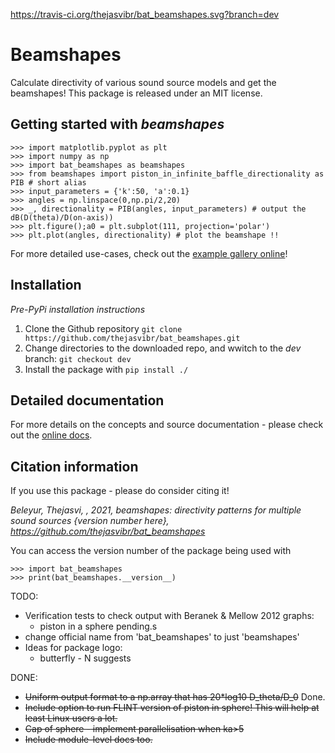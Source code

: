 https://travis-ci.org/thejasvibr/bat_beamshapes.svg?branch=dev

# Beamshapes

Calculate directivity of various sound source models and get the beamshapes!
This package is released under an MIT license. 

## Getting started with *beamshapes*

```
>>> import matplotlib.pyplot as plt 
>>> import numpy as np 
>>> import bat_beamshapes as beamshapes
>>> from beamshapes import piston_in_infinite_baffle_directionality as PIB # short alias
>>> input_parameters = {'k':50, 'a':0.1}
>>> angles = np.linspace(0,np.pi/2,20)
>>> _, directionality = PIB(angles, input_parameters) # output the dB(D(theta)/D(on-axis))
>>> plt.figure();a0 = plt.subplot(111, projection='polar')
>>> plt.plot(angles, directionality) # plot the beamshape !!
```

For more detailed use-cases, check out the [example gallery online](https://beamshapes.readthedocs.io/en/latest/gallery_examples/index.html)!

## Installation 

*Pre-PyPi installation instructions*

1. Clone the Github repository ```git clone https://github.com/thejasvibr/bat_beamshapes.git```
1. Change directories to the downloaded repo, and wwitch to the *dev* branch: ```git checkout dev``` 
1. Install the package with ```pip install ./```



## Detailed documentation 
For more details on the concepts and source documentation - please check out the [online docs](beamshapes.rtfd.io).


## Citation information 
If you use this package - please do consider citing it! 

*Beleyur, Thejasvi, , 2021, beamshapes: directivity patterns for multiple sound sources {version number here}, https://github.com/thejasvibr/bat_beamshapes*

You can access the version number of the package being used with 
```
>>> import bat_beamshapes
>>> print(bat_beamshapes.__version__)
```


TODO:
* Verification tests to check output with Beranek & Mellow 2012 graphs:
    * piston in a sphere pending.s
* change official name from 'bat_beamshapes' to just 'beamshapes'
* Ideas for package logo:
    * butterfly - N suggests 

DONE:
* ~~Uniform output format to a np.array that has 20*log10 D_theta/D_0~~ Done.
* ~~Include option to run FLINT version of piston in sphere! This will help at least Linux users a lot.~~
* ~~Cap of sphere - implement parallelisation when ka>5~~
* ~~Include module-level docs too.~~

